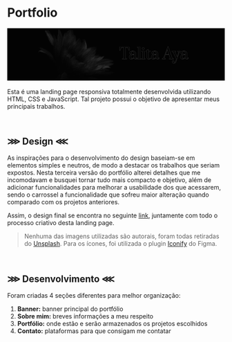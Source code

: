 # Portfolio 

<img  src="assets/readme/github.png"  alt="capa">

<br/>

Esta é uma landing page responsiva totalmente desenvolvida utilizando HTML, CSS e JavaScript. Tal projeto possui o objetivo de apresentar meus principais trabalhos.

<br/>

## ⋙ Design ⋘
As inspirações para o desenvolvimento do design baseiam-se em elementos simples e neutros, de modo a destacar os trabalhos que seriam expostos. Nesta terceira versão do portfólio alterei detalhes que me incomodavam e busquei tornar tudo mais compacto e objetivo, além de adicionar funcionalidades para melhorar a usabilidade dos que acessarem, sendo o carrossel a funcionalidade que sofreu maior alteração quando comparado com os projetos anteriores.

Assim, o design final se encontra no seguinte [link](https://www.figma.com/file/xp5Rlu5ryvemoTPNWFWS4r/portf%C3%B3lio-3?type=design&node-id=19%3A5&mode=design&t=L4XtASwZkxyxXYSy-1), juntamente com todo o processo criativo desta landing page.

> Nenhuma das imagens utilizadas são autorais, foram todas retiradas do  [Unsplash](https://unsplash.com/). Para os ícones, foi utilizada o plugin  [Iconify](https://www.figma.com/community/plugin/735098390272716381/Iconify)  do Figma.

<br/>

## ⋙ Desenvolvimento ⋘

Foram criadas 4 seções diferentes para melhor organização:

1.  **Banner:**  banner principal do portfólio
2.  **Sobre mim:**  breves informações a meu respeito
3.  **Portfólio:**  onde estão e serão armazenados os projetos escolhidos
4.  **Contato:**  plataformas para que consigam me contatar
